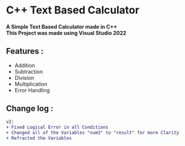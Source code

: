 <h1 align="left">C++ Text Based Calculator</h1>
<h4 align="left">A Simple Text Based Calculator made in C++<br>This Project was made using Visual Studio 2022</h4>

## Features :
- Addition<br>
- Subtraction<br>
- Division<br>
- Multiplication<br>
- Error Handling<br>

## Change log :
```diff
v2:
+ Fixed Logical Error in all Conditions
+ Changed all of the Variables "num3" to "result" for more Clarity
+ Refracted the Variables
```
